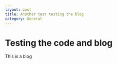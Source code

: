 ```yaml
---
layout: post
title: Another test testing the blog
category: General
---
```

# Testing the code and blog

This is a blog 